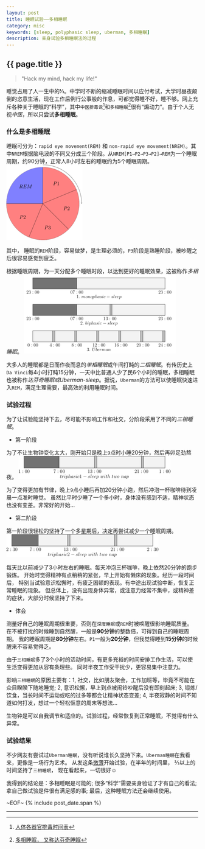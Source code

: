 ```yaml
---
layout: post
title: 睡眠试验──多相睡眠
category: misc
keywords: [sleep, polyphasic sleep, uberman, 多相睡眠]
description: 亲身试验多相睡眠法的过程
---
```


## {{ page.title }}
> "Hack my mind, hack my life!"

睡觉占用了人一生中的⅓。中学时不断的缩减睡眠时间以应付考试，大学时昼夜颠倒的恣意生活，现在工作后例行公事般的作息，可都觉得睡不好，睡不够。网上充斥各种关于睡眠的“科学”，其中`中医排毒说`[^1]和`多相睡眠`[^2]很有“煽动力”。由于个人无视*中医*，所以只尝试**多相睡眠**。


### 什么是多相睡眠

睡眠可分为：`rapid eye movement(REM)` 和 `non-rapid eye movement(NREM)`。其中`NREM`根据脑电波的不同又分成三个阶段。从`NREM[P1→P2→P3→P2]→REM`为一个睡眠周期，约90分钟，正常人8小时左右的睡眠约为5个睡眠周期。
[![sleep_cycle][sleep_cycle_t]][sleep_cycle]

其中， 睡眠的`REM`阶段，容易做梦，是生理必须的，`P3`阶段是熟睡阶段，被吵醒之后很容易感觉到疲乏。

根据睡眠周期，为一天分配多个睡眠时段，以达到更好的睡眠效果，这被称作*多相睡眠*。
[![sleep-phasic-contrast][sleep-phasic-contrast_t]][sleep-phasic-contrast]

大多人的睡眠都是日而作夜而息的*单相睡眠*或午间打盹的*二相睡眠*。有传历史上`Da Vinci`每4小时打盹15分钟，一天中比普通人少了民6个小时的睡眠，多相睡眠也被称作*达芬奇睡眠或Uberman-sleep*。据说，`Uberman`的方法可以使睡眠快速进入`REM`，满足生理需要，最高效的利用睡眠时间。


### 试验过程

为了让试验能坚持下去，尽可能不影响工作和社交，分阶段采用了不同的*三相睡眠*。

+ 第一阶段

为了不让生物钟变化太大，刚开始只是晚上`9`点时小睡20分钟，然后再卯足劲熬夜。
[![triphasic1-sleep][triphasic1-sleep_t]][triphasic1-sleep]

为了变得更加有节律，晚上`9`点小睡后再加20分钟小跑，然后冲泡一杯咖啡待到凌晨一点准时睡觉。
虽然比平时少睡了一个多小时，身体没有感到不适，精神状态也没有变差。非常好的开始...

+ 第二阶段

第一阶段很轻松的坚持了一个多星期后，决定再尝试减少一个睡眠周期。
[![triphasic2-sleep][triphasic2-sleep_t]][triphasic2-sleep]

每天比以前减少了3小时左右的睡眠。每天冲泡三杯咖啡，晚上依然20分钟的跑步锻炼。
开始时觉得精神有点稍稍的紧张，早上开始有懒床的现象。经历一段时间后，
特别当试验意识松懈时，有疲乏困顿的表现。有中途出现试验中断，恢复正常睡眠的现象。
但总体上，没有出现身体异常，或注意力经常不集中，或精神差的症状，大部分时候坚持了下来。

+ 体会

测量好自己的睡眠周期很重要，否则在`深度睡眠`或`REM`时被唤醒很影响睡眠质量。
在不被打扰的时候睡到自然醒，一般是**90分钟**的整数倍，可得到自己的睡眠周期。
我的睡眠周期是**80分钟**左右。`P1`一般为**20分钟**，但我觉得睡到**15分钟**的时候醒来不容易觉得乏。

由于`三相睡眠`多了3个小时的活动时间，有更多充裕的时间安排工作生活，可以使生活变得更加从容有条理些。
同时半夜工作受干扰少，更容易集中注意力。

影响`三相睡眠`的原因主要有：1, 社交，比如朋友聚会，工作加班等，毕竟不可能在众目睽睽下随地睡觉;
2, 意识松懈，早上到点被闹铃吵醒后没有即刻起床; 3, 锻炼/饮食，当长时间不运动或吃的过多等都会让精神状态变差;
4, 半夜寂静的时间不知道如何打发，想过一个轻松惬意的周末等想法...

生物钟是可以自我调节和适应的。试验过程，经常恢复到正常睡眠，不觉得有什么异常。


### 试验结果

不少网友有尝试过`Uberman睡眠`，没有听说谁长久坚持下来。`Uberman睡眠`在我看来，更像是一场行为艺术。
从发这条[微薄](http://weibo.com/2558635411/ysrLPjqDu)开始试验，在半年的时间里， ⅔以上的时间坚持了`三相睡眠`，
现在看起来，一切很好☺

我得到的结论是：多相睡眠是可能的; 很多“科学”需要亲身验证了才有自己的看法; 拿自己做试验是件很有满足感的事;
最后，这种睡眠方法还会继续使用。


~EOF~ {% include post_date.span %}

* * * * *
[^1]: [人体各器官排毒时间表](http://www.360doc.com/content/07/0829/00/39736_701402.shtml)
[^2]: [多相睡眠， 又称达芬奇睡眠](http://www.baike.com/wiki/%E5%A4%9A%E7%9B%B8%E7%9D%A1%E7%9C%A0)

[sleep_cycle_t]: /images/thumbnails/sleep_cycle_t.png "睡眠周期"
[sleep_cycle]: /images/sleep_cycle.png
[sleep-phasic-contrast_t]: /images/thumbnails/sleep-phasic-contrast_t.png "多相睡眠"
[sleep-phasic-contrast]: /images/sleep-phasic-contrast.png
[triphasic1-sleep_t]: /images/thumbnails/triphasic1-sleep_t.png "三相睡眠P1"
[triphasic1-sleep]: /images/triphasic1-sleep.png
[triphasic2-sleep_t]: /images/thumbnails/triphasic2-sleep_t.png "三相睡眠P1"
[triphasic2-sleep]: /images/triphasic2-sleep.png
